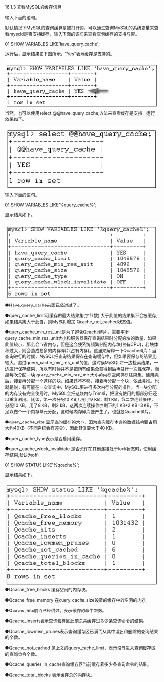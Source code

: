 #### 
  16.1.3 查看MySQL的缓存信息


输入下面的语句。

默认情况下MySQL的查询缓存是被打开的，可以通过查询MySQL的系统变量来查看mysqld是否支持缓存，输入下面的语句来查看查询缓存的支持与否。

&#13;
    01 SHOW VARIABLES LIKE'have_query_cache';&#13;

运行后，显示结果如下图所示，“Yes”表示缓存是支持的。

![Figure-0395-279.jpg](../images/Figure-0395-279.jpg)
当然，也可以使用select @@have_query_cache;方法来查看缓存是支持，运行效果如下。

![Figure-0395-280.jpg](../images/Figure-0395-280.jpg)
输入下面的语句。

&#13;
    01 SHOW VARIABLES LIKE'%query_cache%';&#13;

显示结果如下。

![Figure-0395-281.jpg](../images/Figure-0395-281.jpg)
●Have_query_cache前面已经讲过了。

●query_cache_limit可缓存的最大结果集(字节数) 大于此值的结果集不会被缓存,如果结果集大于此值，则MySQL增加 Qcache_not_cached状态值。

●query_cache_min_res_unit是为了避免Qcache碎片，需要平衡query_cache_min_res_unit大小和服务器保存查询结果时分配的块的数量，如果此值较小，那么会节省内存，但是这会使系统频繁分配内存块(占有CPU)，若块体积过大，则会造成较多的内存碎片(占有内存)。这里来解释一下Qcache碎片：当查询进行的时候，MySQL把查询结果保存在查询缓存中，但如果要保存的结果比较大，超过query_cache_min_res_unit的值，这时候MySQL将一边检索结果，一边进行保存结果，所以有时候并不是把所有结果全部得到后再进行一次性保存，而是每次分配一块 query_cache_min_res_unit 大小的内存空间保存结果集，使用完后，接着再分配一个这样的块，如果还不不够，接着再分配一个块，依此类推。也就是说，有可能在一次查询中，MySQL要进行多次内存分配的操作。当一块分配的内存没有完全使用时，MySQL会把这块内存Trim掉，把没有使用的那部分归还以重复利用。比如，第一次分配10 KB,只用了9 KB，剩1 KB，第二次连续操作，分配10 KB，用了8 KB，剩2 KB，这两次连续操作共剩下的1 KB+2 KB=3 KB，不足以做个一个内存单元分配，这时候内存碎片便产生了，也就是Qcache碎片。

●query_cache_size 显示查询缓存的大小，因为查询缓存本身的数据结构要占用大约40KB（不同系统会有差异），因此其值要大于40 KB。

●query_cache_type表示是否启用缓存。

●query_cache_wlock_invalidate 是否允许在其他连接处于lock状态时，使用缓存结果,默认为off。

&#13;
    01 SHOW STATUS LIKE'%qcache%';&#13;

显示结果如下。

![Figure-0396-282.jpg](../images/Figure-0396-282.jpg)
●Qcache_free_blocks 缓存空闲的内存块。

●Qcache_free_memory 在query_cache_size设置的缓存中的空闲的内存。

●Qcache_hits前面已经讲过，表示缓存的命中次数。

●Qcache_inserts表示查询缓存区此前总共缓存过多少条查询命令的结果。

●Qcache_lowmem_prunes表示查询缓存区已满而从其中溢出和删除的查询结果的个数。

●Qcache_not_cached 见上文的query_cache_limit，表示没有进入查询缓存区的查询命令个数。

●Qcache_queries_in_cache查询缓存区当前缓存着多少条查询命令的结果。

●Qcache_total_blocks 表示缓存总的内存块。

